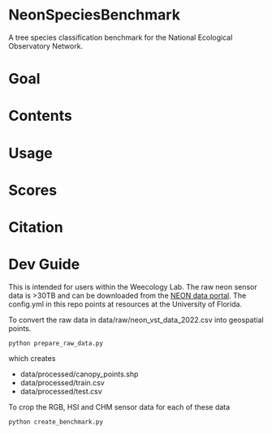 # NeonSpeciesBenchmark

A tree species classification benchmark for the National Ecological Observatory Network.

# Goal

# Contents


# Usage


# Scores

# Citation

# Dev Guide

This is intended for users within the Weecology Lab. The raw neon sensor data is >30TB and can be downloaded from the [NEON data portal](https://data.neonscience.org/). The config.yml in this repo points at resources at the University of Florida.

To convert the raw data in data/raw/neon_vst_data_2022.csv into geospatial points. 

```
python prepare_raw_data.py
```

which creates 
* data/processed/canopy_points.shp
* data/processed/train.csv
* data/processed/test.csv

To crop the RGB, HSI and CHM sensor data for each of these data

```
python create_benchmark.py
```
